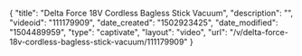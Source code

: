 {
    "title": "Delta Force 18V Cordless Bagless Stick Vacuum",
    "description": "",
    "videoid": "111179909",
    "date_created": "1502923425",
    "date_modified": "1504489959",
    "type": "captivate",
    "layout": "video",
    "url": "\/v\/delta-force-18v-cordless-bagless-stick-vacuum\/111179909"
}